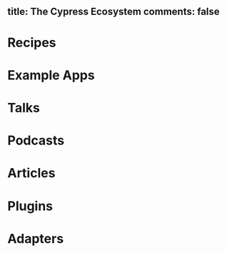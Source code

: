 title: The Cypress Ecosystem
comments: false
---

# Recipes
# Example Apps
# Talks
# Podcasts
# Articles
# Plugins
# Adapters

